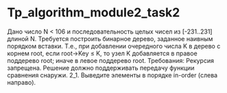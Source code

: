 # Tp_algorithm_module2_task2
Дано число N &lt; 106 и последовательность целых чисел из [-231..231] длиной N. Требуется построить бинарное дерево, заданное наивным порядком вставки. Т.е., при добавлении очередного числа K в дерево с корнем root, если root→Key ≤ K, то узел K добавляется в правое поддерево root; иначе в левое поддерево root. Требования: Рекурсия запрещена. Решение должно поддерживать передачу функции сравнения снаружи.  2_1. Выведите элементы в порядке in-order (слева направо).
